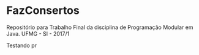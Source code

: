 # FazConsertos
Repositório para Trabalho Final da disciplina de Programação Modular em Java. UFMG - SI - 2017/1

Testando pr